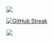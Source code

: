 <img src="https://capsule-render.vercel.app/api?type=waving&color=8B6D6D&height=150&section=header" />

[![GitHub Streak](https://streak-stats.demolab.com?user=JJimini&theme=onedark)](https://git.io/streak-stats)

<img src="https://capsule-render.vercel.app/api?type=waving&color=8B6D6D&height=150&section=footer" />

<!--
**JJimini/JJimini** is a ✨ _special_ ✨ repository because its `README.md` (this file) appears on your GitHub profile.

Here are some ideas to get you started:

- 🔭 I’m currently working on ...
- 🌱 I’m currently learning ...
- 👯 I’m looking to collaborate on ...
- 🤔 I’m looking for help with ...
- 💬 Ask me about ...
- 📫 How to reach me: ...
- 😄 Pronouns: ...
- ⚡ Fun fact: ...
-->
